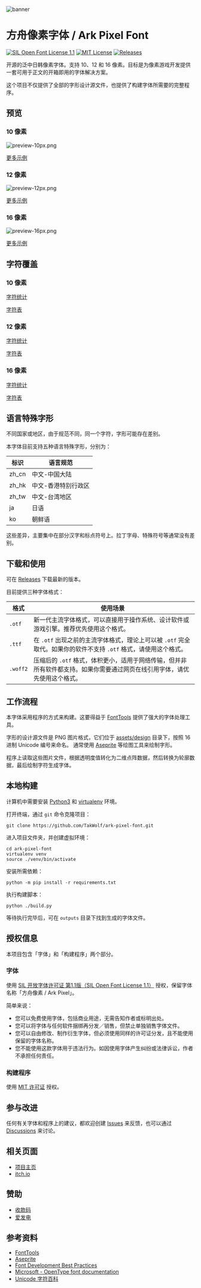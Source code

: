 ![banner](docs/itch-io-banner.png)

# 方舟像素字体 / Ark Pixel Font

[![SIL Open Font License 1.1](https://img.shields.io/badge/license-OFL--1.1-orange)](https://scripts.sil.org/OFL)
[![MIT License](https://img.shields.io/badge/license-MIT-green)](https://opensource.org/licenses/MIT)
[![Releases](https://img.shields.io/github/v/release/TakWolf/ark-pixel-font)](https://github.com/TakWolf/ark-pixel-font/releases)

开源的泛中日韩像素字体。支持 10、12 和 16 像素。目标是为像素游戏开发提供一套可用于正文的开箱即用的字体解决方案。

这个项目不仅提供了全部的字形设计源文件，也提供了构建字体所需要的完整程序。

## 预览

### 10 像素

![preview-10px.png](docs/preview-10px.png)

[更多示例](https://ark-pixel-font.takwolf.com/demo-10px.html)

### 12 像素

![preview-12px.png](docs/preview-12px.png)

[更多示例](https://ark-pixel-font.takwolf.com/demo-12px.html)

### 16 像素

![preview-16px.png](docs/preview-16px.png)

[更多示例](https://ark-pixel-font.takwolf.com/demo-16px.html)

## 字符覆盖

### 10 像素

[字符统计](docs/font-info-10px.md)

[字符表](https://ark-pixel-font.takwolf.com/alphabet-10px.html)

### 12 像素

[字符统计](docs/font-info-12px.md)

[字符表](https://ark-pixel-font.takwolf.com/alphabet-12px.html)

### 16 像素

[字符统计](docs/font-info-16px.md)

[字符表](https://ark-pixel-font.takwolf.com/alphabet-16px.html)

## 语言特殊字形

不同国家或地区，由于规范不同，同一个字符，字形可能存在差别。

本字体目前支持五种语言特殊字形，分别为：

| 标识 | 语言规范 |
|---|---|
| zh_cn | 中文-中国大陆 |
| zh_hk | 中文-香港特别行政区 |
| zh_tw | 中文-台湾地区 |
| ja | 日语 |
| ko | 朝鲜语 |

这些差异，主要集中在部分汉字和标点符号上。拉丁字母、特殊符号等通常没有差别。

## 下载和使用

可在 [Releases](https://github.com/TakWolf/ark-pixel-font/releases) 下载最新的版本。

目前提供三种字体格式：

| 格式 | 使用场景 |
|---|---|
| `.otf` | 新一代主流字体格式，可以直接用于操作系统、设计软件或游戏引擎。推荐优先使用这个格式。 |
| `.ttf` | 在 `.otf` 出现之前的主流字体格式，理论上可以被 `.otf` 完全取代。如果你的软件不支持 `.otf` 格式，请使用这个格式。 |
| `.woff2` | 压缩后的 `.otf` 格式，体积更小，适用于网络传输，但并非所有软件都支持。如果你需要通过网页在线引用字体，请优先使用这个格式。 |

## 工作流程

本字体采用程序的方式来构建。这要得益于 [FontTools](https://github.com/fonttools/fonttools) 提供了强大的字体处理工具。

字形的设计源文件是 PNG 图片格式，它们位于 [assets/design](assets/design) 目录下，按照 16 进制 Unicode 编号来命名。
通常使用 [Aseprite](https://github.com/aseprite/aseprite) 等绘图工具来绘制字形。

程序上读取这些图片文件，根据透明度值转化为二维点阵数据，然后转换为轮廓数据，最后绘制字符生成字体。

## 本地构建

计算机中需要安装 [Python3](https://www.python.org/) 和 [virtualenv](https://github.com/pypa/virtualenv) 环境。

打开终端，通过 `git` 命令克隆项目：

```commandline
git clone https://github.com/TakWolf/ark-pixel-font.git
```

进入项目文件夹，并创建虚拟环境：

```commandline
cd ark-pixel-font
virtualenv venv
source ./venv/bin/activate
```

安装所需依赖：

```commandline
python -m pip install -r requirements.txt
```

执行构建脚本：

```
python ./build.py
```

等待执行完毕后，可在 `outputs` 目录下找到生成的字体文件。

## 授权信息

本项目包含「字体」和「构建程序」两个部分。

### 字体

使用 [SIL 开放字体许可证 第1.1版（SIL Open Font License 1.1）](LICENSE-OFL) 授权，保留字体名称「方舟像素 / Ark Pixel」。

简单来说：

- 您可以免费使用字体，包括商业用途，无需告知作者或标明出处。
- 您可以将字体与任何软件捆绑再分发／销售，但禁止单独销售字体文件。
- 您可以自由修改、制作衍生字体，但必须使用同样的许可证分发，且不能使用保留的字体名称。
- 您不能使用这款字体用于违法行为。如因使用字体产生纠纷或法律诉讼，作者不承担任何责任。

### 构建程序

使用 [MIT 许可证](LICENSE-MIT) 授权。

## 参与改进

任何有关字体和程序上的建议，都欢迎创建 [Issues](https://github.com/TakWolf/ark-pixel-font/issues) 来反馈，也可以通过 [Discussions](https://github.com/TakWolf/ark-pixel-font/discussions) 来讨论。

## 相关页面

- [项目主页](https://ark-pixel-font.takwolf.com)
- [itch.io](https://takwolf.itch.io/ark-pixel-font)

## 赞助

- [收款码](https://github.com/TakWolf/TakWolf/blob/master/payment-qr-codes.md)
- [爱发电](https://afdian.net/@takwolf)

## 参考资料

- [FontTools](https://github.com/fonttools/fonttools)
- [Aseprite](https://github.com/aseprite/aseprite)
- [Font Development Best Practices](http://silnrsi.github.io/FDBP/)
- [Microsoft - OpenType font documentation](https://docs.microsoft.com/en-us/typography/opentype/)
- [Unicode 字符百科](https://unicode-table.com/)
